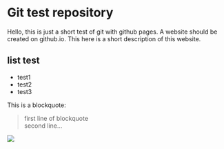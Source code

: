 # Git test repository
Hello, this is just a short test of git with github pages. A website should be created on github.io. This here is a short description of this website.  

## list test
* test1
* test2
* test3

This is a blockquote: 

> first line of blockquote  
> second line...  

<img src="https://christianbecker.name/images/christianbecker.png"/>

